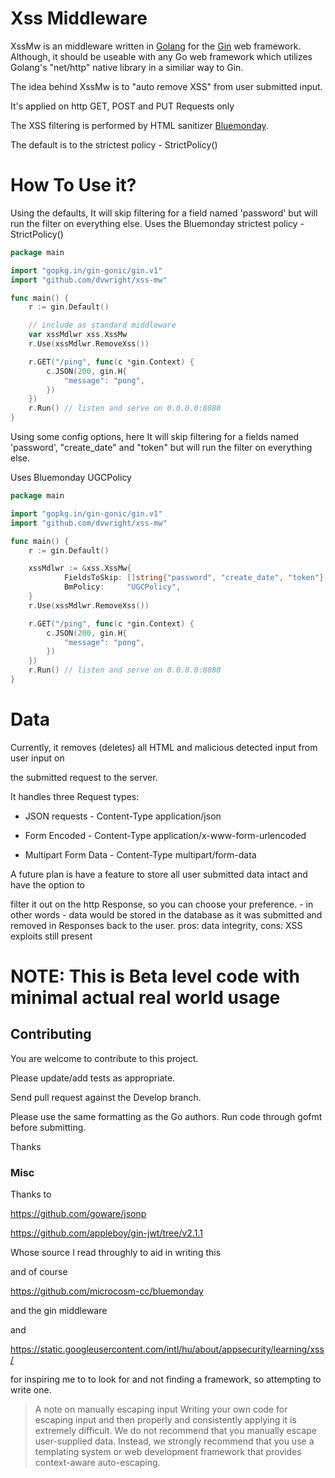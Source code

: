# Xss Middleware 

XssMw is an middleware written in [Golang](https://golang.org/) for the 
[Gin](https://github.com/gin-gonic/gin) web framework. Although, it should be useable with any Go 
web framework which utilizes Golang's "net/http" native library in a similiar way to Gin.

The idea behind XssMw is to "auto remove XSS" from user submitted input. 

It's applied on http GET, POST and PUT Requests only

The XSS filtering is performed by HTML sanitizer [Bluemonday](https://github.com/microcosm-cc/bluemonday).

The default is to the strictest policy - StrictPolicy()


# How To Use it?

Using the defaults,
It will skip filtering for a field named 'password' but will run the filter on everything else.
Uses the Bluemonday strictest policy - StrictPolicy()

```go
package main

import "gopkg.in/gin-gonic/gin.v1"
import "github.com/dvwright/xss-mw"

func main() {
    r := gin.Default()

    // include as standard middleware
    var xssMdlwr xss.XssMw
    r.Use(xssMdlwr.RemoveXss())

    r.GET("/ping", func(c *gin.Context) {
        c.JSON(200, gin.H{
            "message": "pong",
        })
    })
    r.Run() // listen and serve on 0.0.0.0:8080
}

```


Using some config options,
here It will skip filtering for a fields named 'password', "create_date" and "token" but will run the filter 
on everything else.

Uses Bluemonday UGCPolicy

```go
package main

import "gopkg.in/gin-gonic/gin.v1"
import "github.com/dvwright/xss-mw"

func main() {
    r := gin.Default()

    xssMdlwr := &xss.XssMw{
            FieldsToSkip: []string{"password", "create_date", "token"},
            BmPolicy:     "UGCPolicy",
    }
    r.Use(xssMdlwr.RemoveXss())

    r.GET("/ping", func(c *gin.Context) {
        c.JSON(200, gin.H{
            "message": "pong",
        })
    })
    r.Run() // listen and serve on 0.0.0.0:8080
}

```

# Data

Currently, it removes (deletes) all HTML and malicious detected input from user input on 

the submitted request to the server. 

It handles three Request types:

* JSON requests - Content-Type application/json

* Form Encoded - Content-Type application/x-www-form-urlencoded

* Multipart Form Data - Content-Type multipart/form-data


A future plan is have a feature to store all user submitted data intact and have the option to 

filter it out on the http Response, so you can choose your preference.  - in other words - 
data would be stored in the database as it was submitted and removed in Responses back to the user.
pros: data integrity, cons: XSS exploits still present


# NOTE: This is Beta level code with minimal actual real world usage


## Contributing 

You are welcome to contribute to this project. 

Please update/add tests as appropriate.

Send pull request against the Develop branch.

Please use the same formatting as the Go authors. Run code through gofmt before submitting. 

Thanks


### Misc ###

Thanks to

https://github.com/goware/jsonp

https://github.com/appleboy/gin-jwt/tree/v2.1.1

Whose source I read throughly to aid in writing this

and of course

https://github.com/microcosm-cc/bluemonday

and the gin middleware

and

https://static.googleusercontent.com/intl/hu/about/appsecurity/learning/xss/

for inspiring me to to look for and not finding a framework, so attempting to write one.

> A note on manually escaping input
> Writing your own code for escaping input and then properly and consistently applying it is extremely difficult. 
> We do not recommend that you manually escape user-supplied data. Instead, we strongly recommend that you 
> use a templating system or web development framework that provides context-aware auto-escaping. 

